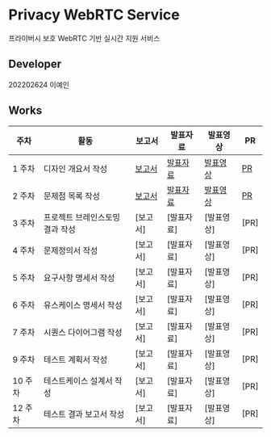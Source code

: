 # Privacy WebRTC Service
프라이버시 보호 WebRTC 기반 실시간 지원 서비스

## Developer

202202624 이예인

## Works

| 주차  | 활동 | 보고서 | 발표자료 | 발표영상 | PR |
|------|------|--------|----------|----------|----|
| 1 주차 | 디자인 개요서 작성 | [보고서](https://docs.google.com/document/d/1Et6mASg1h8TvnPL3yr42QxF-E3m8FyGT/edit?usp=sharing&ouid=116586439470799169786&rtpof=true&sd=true)| [발표자료](https://drive.google.com/file/d/1Er5kh8nodRNm502V2xAwjBVlRuuh4th6/view?usp=sharing) | [발표영상](https://youtu.be/z570EzBaHbY?si=IamLZpoUD0n9iSxB) | [PR](https://github.com/iyeaaa/PrivRTC/pull/1) |
| 2 주차 | 문제점 목록 작성 | [보고서](https://docs.google.com/document/d/1EyKkXhdYSxklNGGQriLnpQpO-PLTwXCe/edit?usp=sharing&ouid=116586439470799169786&rtpof=true&sd=true) | [발표자료](https://drive.google.com/file/d/1EtfTJZxNmwpgwLKUmFc3RD0Z3oLn_0A6/view?usp=sharing) | [발표영상](https://youtu.be/bX-g0Ycl_NE) | [PR](https://github.com/iyeaaa/PrivRTC/pull/2) |
| 3 주차 | 프로젝트 브레인스토밍 결과 작성 | [보고서] | [발표자료] | [발표영상] | [PR] |
| 4 주차 | 문제정의서 작성 | [보고서] | [발표자료] | [발표영상] | [PR] |
| 5 주차 | 요구사항 명세서 작성 | [보고서] | [발표자료] | [발표영상] | [PR] |
| 6 주차 | 유스케이스 명세서 작성 | [보고서] | [발표자료] | [발표영상] | [PR] |
| 7 주차 | 시퀀스 다이어그램 작성 | [보고서] | [발표자료] | [발표영상] | [PR] |
| 9 주차 | 테스트 계획서 작성 | [보고서] | [발표자료] | [발표영상] | [PR] |
| 10 주차 | 테스트케이스 설계서 작성 | [보고서] | [발표자료] | [발표영상] | [PR] |
| 12 주차 | 테스트 결과 보고서 작성 | [보고서] | [발표자료] | [발표영상] | [PR] |
